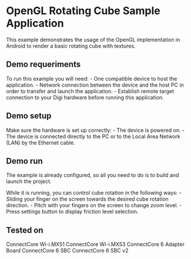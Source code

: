 OpenGL Rotating Cube Sample Application
=======================================

This example demonstrates the usage of the OpenGL implementation in 
Android to render a basic rotating cube with textures.

Demo requeriments
-----------------

To run this example you will need:
    - One compatible device to host the application.
    - Network connection between the device and the host PC in order to
      transfer and launch the application.
    - Establish remote target connection to your Digi hardware before running
      this application.

Demo setup
----------

Make sure the hardware is set up correctly:
    - The device is powered on.
    - The device is connected directly to the PC or to the Local 
      Area Network (LAN) by the Ethernet cable.

Demo run
--------

The example is already configured, so all you need to do is to build and 
launch the project.
  
While it is running, you can control cube rotation in the following ways:
    - Sliding your finger on the screen towards the desired cube rotation 
      direction.
    - Pitch with your fingers on the screen to change zoom level.
    - Press settings button to display friction level selection.

Tested on
---------

ConnectCore Wi-i.MX51
ConnectCore Wi-i.MX53
ConnectCore 6 Adapter Board
ConnectCore 6 SBC
ConnectCore 6 SBC v2